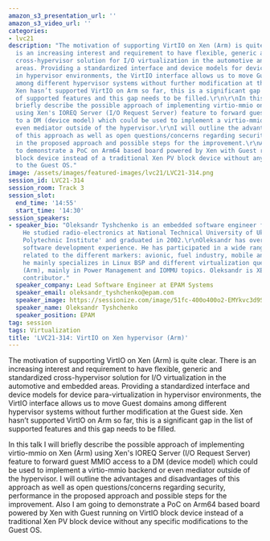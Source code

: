 ```yaml
---
amazon_s3_presentation_url: ''
amazon_s3_video_url: ''
categories:
- lvc21
description: "The motivation of supporting VirtIO on Xen (Arm) is quite clear.\r\nThere
  is an increasing interest and requirement to have flexible, generic and standardized
  cross-hypervisor solution for I/O virtualization in the automotive and embedded
  areas. Providing a standardized interface and device models for device para-virtualization
  in hypervisor environments, the VirtIO interface allows us to move Guest domains
  among different hypervisor systems without further modification at the Guest side.
  Xen hasn’t supported VirtIO on Arm so far, this is a significant gap in the list
  of supported features and this gap needs to be filled.\r\n\r\nIn this talk I will
  briefly describe the possible approach of implementing virtio-mmio on Xen (Arm)
  using Xen's IOREQ Server (I/O Request Server) feature to forward guest MMIO access
  to a DM (device model) which could be used to implement a virtio-mmio backend or
  even mediator outside of the hypervisor.\r\nI will outline the advantages and disadvantages
  of this approach as well as open questions/concerns regarding security, performance
  in the proposed approach and possible steps for the improvement.\r\nAlso I am going
  to demonstrate a PoC on Arm64 based board powered by Xen with Guest running on VirtIO
  block device instead of a traditional Xen PV block device without any specific modifications
  to the Guest OS."
image: /assets/images/featured-images/lvc21/LVC21-314.png
session_id: LVC21-314
session_room: Track 3
session_slot:
  end_time: '14:55'
  start_time: '14:30'
session_speakers:
- speaker_bio: "Oleksandr Tyshchenko is an embedded software engineer from EPAM Systems.
    He studied radio-electronics at National Technical University of Ukraine 'Kyiv
    Polytechnic Institute' and graduated in 2002.\r\nOleksandr has over 17 years of
    software development experience. He has participated in a wide range of embedded\r\nprojects
    related to the different markers: avionic, fuel industry, mobile and automotive.\r\nNow
    he mainly specializes in Linux BSP and different virtualization questions on Xen
    (Arm), mainly in Power Management and IOMMU topics. Oleksandr is XEN Open Source
    contributor."
  speaker_company: Lead Software Engineer at EPAM Systems
  speaker_email: oleksandr_tyshchenko@epam.com
  speaker_image: https://sessionize.com/image/51fc-400o400o2-EMYkvc3d9S3fYqGWcvWHt6.jpg
  speaker_name: Oleksandr Tyshchenko
  speaker_position: EPAM
tag: session
tags: Virtualization
title: 'LVC21-314: VirtIO on Xen hypervisor (Arm)'
---
```


The motivation of supporting VirtIO on Xen (Arm) is quite clear.
There is an increasing interest and requirement to have flexible, generic and standardized cross-hypervisor solution for I/O virtualization in the automotive and embedded areas. Providing a standardized interface and device models for device para-virtualization in hypervisor environments, the VirtIO interface allows us to move Guest domains among different hypervisor systems without further modification at the Guest side. Xen hasn’t supported VirtIO on Arm so far, this is a significant gap in the list of supported features and this gap needs to be filled.

In this talk I will briefly describe the possible approach of implementing virtio-mmio on Xen (Arm) using Xen's IOREQ Server (I/O Request Server) feature to forward guest MMIO access to a DM (device model) which could be used to implement a virtio-mmio backend or even mediator outside of the hypervisor.
I will outline the advantages and disadvantages of this approach as well as open questions/concerns regarding security, performance in the proposed approach and possible steps for the improvement.
Also I am going to demonstrate a PoC on Arm64 based board powered by Xen with Guest running on VirtIO block device instead of a traditional Xen PV block device without any specific modifications to the Guest OS.